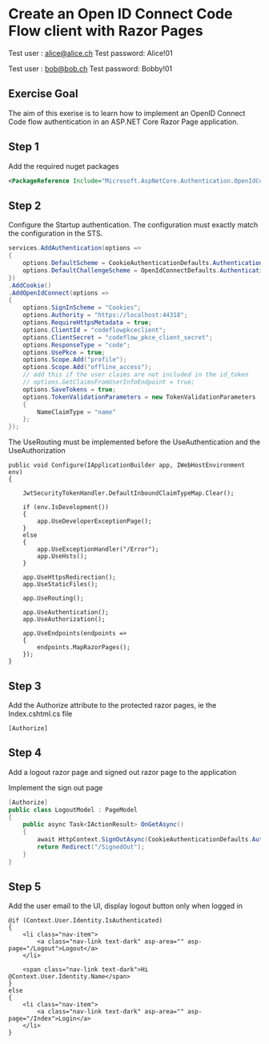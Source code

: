 
# Create an Open ID Connect Code Flow client with Razor Pages

Test user : alice@alice.ch
Test password: Alice!01

Test user : bob@bob.ch
Test password: Bobby!01

## Exercise Goal

The aim of this exerise is to learn how to implement an OpenID Connect Code flow authentication in an ASP.NET Core Razor Page application.

## Step 1 

Add the required nuget packages

```xml
<PackageReference Include="Microsoft.AspNetCore.Authentication.OpenIdConnect" Version="3.0.0" />
```

## Step 2 

Configure the Startup authentication. The configuration must exactly match the configuration in the STS. 

```csharp
services.AddAuthentication(options =>
{
	options.DefaultScheme = CookieAuthenticationDefaults.AuthenticationScheme;
	options.DefaultChallengeScheme = OpenIdConnectDefaults.AuthenticationScheme;
})
.AddCookie()
.AddOpenIdConnect(options =>
{
	options.SignInScheme = "Cookies";
	options.Authority = "https://localhost:44318";
	options.RequireHttpsMetadata = true;
	options.ClientId = "codeflowpkceclient";
	options.ClientSecret = "codeflow_pkce_client_secret";
	options.ResponseType = "code";
	options.UsePkce = true;
	options.Scope.Add("profile");
	options.Scope.Add("offline_access");
	// add this if the user claims are not included in the id_token
	// options.GetClaimsFromUserInfoEndpoint = true;
	options.SaveTokens = true;
	options.TokenValidationParameters = new TokenValidationParameters
	{
		NameClaimType = "name"
	};
});
```

The UseRouting must be implemented before the UseAuthentication and the UseAuthorization

```
public void Configure(IApplicationBuilder app, IWebHostEnvironment env)
{

	JwtSecurityTokenHandler.DefaultInboundClaimTypeMap.Clear();

	if (env.IsDevelopment())
	{
		app.UseDeveloperExceptionPage();
	}
	else
	{
		app.UseExceptionHandler("/Error");
		app.UseHsts();
	}

	app.UseHttpsRedirection();
	app.UseStaticFiles();

	app.UseRouting();

	app.UseAuthentication();
	app.UseAuthorization();

	app.UseEndpoints(endpoints =>
	{
		endpoints.MapRazorPages();
	});
}
```

## Step 3 

Add the Authorize attribute to the protected razor pages, ie  the Index.cshtml.cs file

```
[Authorize]
```

## Step 4 

Add a logout razor page and signed out razor page to the application

Implement the sign out page

```csharp
[Authorize]
public class LogoutModel : PageModel
{
	public async Task<IActionResult> OnGetAsync()
	{
		await HttpContext.SignOutAsync(CookieAuthenticationDefaults.AuthenticationScheme);
		return Redirect("/SignedOut");
	}
}
```

## Step 5 

Add the user email to the UI, display logout button only when logged in

```
@if (Context.User.Identity.IsAuthenticated)
{
	<li class="nav-item">
		<a class="nav-link text-dark" asp-area="" asp-page="/Logout">Logout</a>
	</li>

	<span class="nav-link text-dark">Hi @Context.User.Identity.Name</span>
}
else
{
	<li class="nav-item">
		<a class="nav-link text-dark" asp-area="" asp-page="/Index">Login</a>
	</li>
}
```

